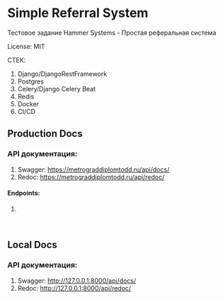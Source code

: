 # Simple Referral System

Тестовое задание Hammer Systems - Простая реферальная система 

License: MIT

СТЕК:
1. Django/DjangoRestFramework
2. Postgres
3. Celery/Django Celery Beat
4. Redis
5. Docker
6. CI/CD


## Production Docs
### API документация:
1. Swagger: https://metrograddiplomtodd.ru/api/docs/
2. Redoc: https://metrograddiplomtodd.ru/api/redoc/

#### Endpoints:
1. 

<br>

## Local Docs
### API документация:
1. Swagger: http://127.0.0.1:8000/api/docs/
2. Redoc: http://127.0.0.1:8000/api/redoc/




